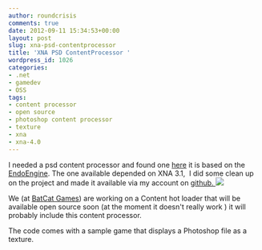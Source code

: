 ```yaml
---
author: roundcrisis
comments: true
date: 2012-09-11 15:34:53+00:00
layout: post
slug: xna-psd-contentprocessor
title: 'XNA PSD ContentProcessor '
wordpress_id: 1026
categories:
- .net
- gamedev
- OSS
tags:
- content processor
- open source
- photoshop content processor
- texture
- xna
- xna-4.0
---
```


I needed a psd content processor and found one [here](http://blogs.msdn.com/b/shawnhar/archive/2009/05/21/photoshop-texture-importer-redux.aspx) it is based on the [EndoEngine](http://www.endogine.com/CS/). The one available depended on XNA 3.1,  I did some clean up on the project and made it available via my account on [github. ![](https://a248.e.akamai.net/assets.github.com/images/error/angry_unicorn.png?1334862345)](http://github.com/Andrea/Photoshop-Content-Processor-for-XNA)

We (at [BatCat Games](http://www.batcatgames.com)) are working on a Content hot loader that will be available open source soon (at the moment it doesn't really work ) it will probably include this content processor.

The code comes with a sample game that displays a Photoshop file as a texture.

